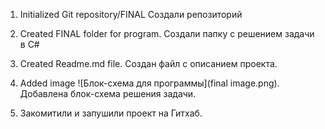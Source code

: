 1. Initialized  Git repository/FINAL Создали репозиторий

2. Created FINAL folder for program. Создали папку с решением задачи в C#

3. Created Readme.md file. Создан файл с описанием проекта.


4. Added image ![Блок-схема для программы](final image.png). Добавлена блок-схема решения задачи.

5. Закомитили и запушили проект на Гитхаб.
